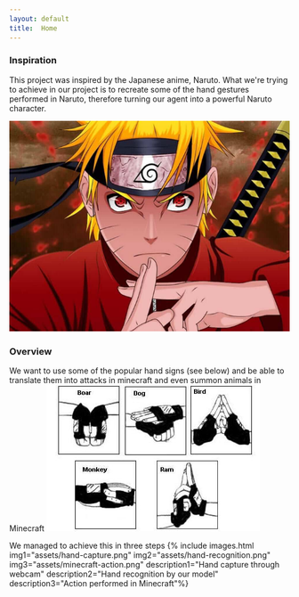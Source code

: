 ```yaml
---
layout: default
title:  Home
---
```


### Inspiration
This project was inspired by the Japanese anime, Naruto. What we're trying to achieve in our project is to recreate some of the hand gestures performed in Naruto, therefore turning our agent into a powerful Naruto character.

![Naruto](assets/naruto.png)

### Overview

We want to use some of the popular hand signs (see below) and be able to translate them into attacks in minecraft and even summon animals in Minecraft
![Hand Gestures](assets/hand-signs.jpg)

We managed to achieve this in three steps
{% include images.html img1="assets/hand-capture.png" img2="assets/hand-recognition.png" img3="assets/minecraft-action.png" description1="Hand capture through webcam" description2="Hand recognition by our model" description3="Action performed in Minecraft"%}
